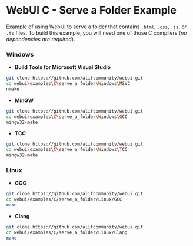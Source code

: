 
# WebUI C - Serve a Folder Example

Example of using WebUI to serve a folder that contains `.html`, `.css`, `.js`, or `.ts` files. To build this example, you will need one of those C compilers (*no dependencies are required*).

### Windows

- **Build Tools for Microsoft Visual Studio**
```sh
git clone https://github.com/alifcommunity/webui.git
cd webui\examples\C\serve_a_folder\Windows\MSVC
nmake
```

- **MinGW**
```sh
git clone https://github.com/alifcommunity/webui.git
cd webui\examples\C\serve_a_folder\Windows\GCC
mingw32-make
```

- **TCC**
```sh
git clone https://github.com/alifcommunity/webui.git
cd webui\examples\C\serve_a_folder\Windows\TCC
mingw32-make
```

### Linux

- **GCC**
```sh
git clone https://github.com/alifcommunity/webui.git
cd webui/examples/C/serve_a_folder/Linux/GCC
make
```

- **Clang**
```sh
git clone https://github.com/alifcommunity/webui.git
cd webui/examples/C/serve_a_folder/Linux/Clang
make
```
